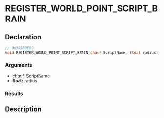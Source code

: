 # REGISTER_WORLD_POINT_SCRIPT_BRAIN

## Declaration
```cpp
// 0x32563E09
void REGISTER_WORLD_POINT_SCRIPT_BRAIN(char* ScriptName, float radius);
```

### Arguments
- **char*:** ScriptName
- **float:** radius

### Results

## Description
